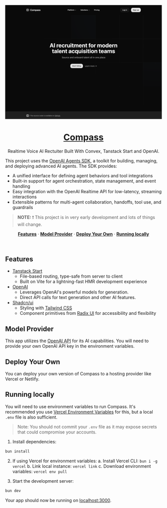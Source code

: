 <a href="https://compass-hr.vercel.app">
  <img alt="Realtime Voice AI Rectuiter Built With Convex, Tanstack Start and OpenAI." src="./public/preview/compass.png">
  <h1 align="center">Compass</h1>
</a>

<p align="center">
  Realtime Voice AI Rectuiter Built With Convex, Tanstack Start and OpenAI.
</p>

This project uses the [OpenAI Agents SDK](https://github.com/openai/openai-agents-js), a toolkit for building, managing, and deploying advanced AI agents. The SDK provides:

- A unified interface for defining agent behaviors and tool integrations
- Built-in support for agent orchestration, state management, and event handling
- Easy integration with the OpenAI Realtime API for low-latency, streaming interactions
- Extensible patterns for multi-agent collaboration, handoffs, tool use, and guardrails

> **NOTE:** ❗ This project is in very early development and lots of things will change.

<p align="center">
  <a href="#features"><strong>Features</strong></a> ·
  <a href="#model-provider"><strong>Model Provider</strong></a> ·
  <a href="#deploy-your-own"><strong>Deploy Your Own</strong></a> ·
  <a href="#running-locally"><strong>Running locally</strong></a>
</p>
<br/>

## Features

- [Tanstack Start](https://tanstack.com/start/latest)
  - File-based routing, type-safe from server to client
  - Built on Vite for a lightning-fast HMR development experience
- [OpenAI](https://openai.com/)
  - Leverages OpenAI's powerful models for generation.
  - Direct API calls for text generation and other AI features.
- [Shadcn/ui](https://ui.shadcn.com)
  - Styling with [Tailwind CSS](https://tailwindcss.com)
  - Component primitives from [Radix UI](https://radix-ui.com) for accessibility and flexibility

## Model Provider

This app utilizes the [OpenAI API](https://openai.com/) for its AI capabilities. You will need to provide your own OpenAI API key in the environment variables.

## Deploy Your Own

You can deploy your own version of Compass to a hosting provider like Vercel or Netlify.

## Running locally

You will need to use environment variables to run Compass. It's recommended you use [Vercel Environment Variables](https://vercel.com/docs/projects/environment-variables) for this, but a local `.env` file is also sufficient.

> Note: You should not commit your `.env` file as it may expose secrets that could compromise your accounts.

1. Install dependencies:

```bash
bun install
```

2. If using Vercel for environment variables:
   a. Install Vercel CLI: `bun i -g vercel`
   b. Link local instance: `vercel link`
   c. Download environment variables: `vercel env pull`

3. Start the development server:

```bash
bun dev
```

Your app should now be running on [localhost:3000](http://localhost:3000/).
